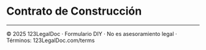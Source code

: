 # Contrato de Construcción

---

© 2025 123LegalDoc · Formulario DIY · No es asesoramiento legal · Términos: 123LegalDoc.com/terms
